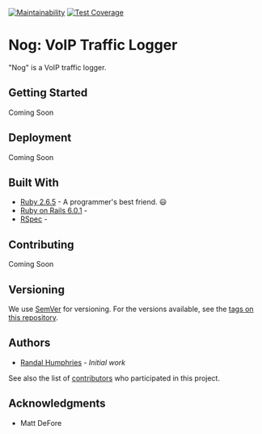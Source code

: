 [![Maintainability](https://api.codeclimate.com/v1/badges/babf2b244fe290881646/maintainability)](https://codeclimate.com/github/randalhumphries/voip_traffic_logger/maintainability) [![Test Coverage](https://api.codeclimate.com/v1/badges/babf2b244fe290881646/test_coverage)](https://codeclimate.com/github/randalhumphries/voip_traffic_logger/test_coverage) 

# Nog: VoIP Traffic Logger

"Nog" is a VoIP traffic logger.

## Getting Started

Coming Soon

## Deployment

Coming Soon

## Built With

* [Ruby 2.6.5](https://www.ruby-lang.org/en/downloads/) - A programmer's best friend. :smiley:
* [Ruby on Rails 6.0.1](https://rubyonrails.org/) - 
* [RSpec](https://rspec.info/) - 

## Contributing

Coming Soon

## Versioning

We use [SemVer](http://semver.org/) for versioning. For the versions available, see the [tags on this repository](https://github.com/your/project/tags). 

## Authors

* [Randal Humphries](https://github.com/randalhumphries) - *Initial work*

See also the list of [contributors](https://github.com/your/project/contributors) who participated in this project.

## Acknowledgments

* Matt DeFore